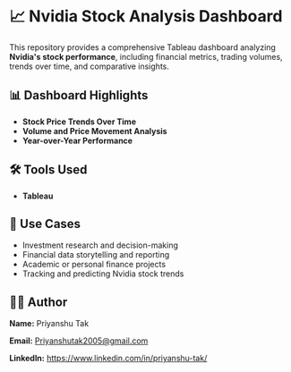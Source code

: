 # 📈 Nvidia Stock Analysis Dashboard

This repository provides a comprehensive Tableau dashboard analyzing **Nvidia's stock performance**, including financial metrics, trading volumes, trends over time, and comparative insights.

## 📊 Dashboard Highlights

* **Stock Price Trends Over Time**
* **Volume and Price Movement Analysis**
* **Year-over-Year Performance**

## 🛠 Tools Used

* **Tableau**

## 💼 Use Cases

* Investment research and decision-making
* Financial data storytelling and reporting
* Academic or personal finance projects
* Tracking and predicting Nvidia stock trends

## 👨‍💻 Author

**Name:** Priyanshu Tak

**Email:** Priyanshutak2005@gmail.com

**LinkedIn:** https://www.linkedin.com/in/priyanshu-tak/

